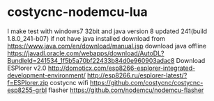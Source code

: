 # costycnc-nodemcu-lua
 I make test with windows7 32bit and java version 8 updated 241(build 1.8.0_241-b07)
       if not have java installed download from https://www.java.com/en/download/manual.jsp
       download java offline
      https://javadl.oracle.com/webapps/download/AutoDL?BundleId=241534_1f5b5a70bf22433b84d0e960903adac8
      Download ESPlorer v2.0 http://domoticx.com/esp8266-esplorer-integrated-development-environment/
      http://esp8266.ru/esplorer-latest/?f=ESPlorer.zip costycnc wifi https://github.com/costycnc/costycnc-esp8255-grbl
      flasher https://github.com/nodemcu/nodemcu-flasher
